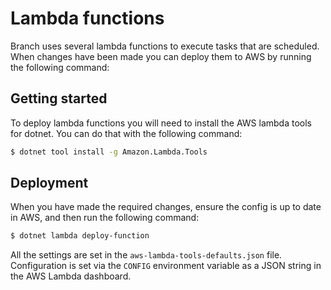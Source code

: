 # Lambda functions

Branch uses several lambda functions to execute tasks that are scheduled. When changes have been made you can deploy them to AWS by running the following command:

## Getting started

To deploy lambda functions you will need to install the AWS lambda tools for dotnet. You can do that with the following command:

```bash
$ dotnet tool install -g Amazon.Lambda.Tools
```

## Deployment

When you have made the required changes, ensure the config is up to date in AWS, and then run the following command:

```bash
$ dotnet lambda deploy-function
```

All the settings are set in the `aws-lambda-tools-defaults.json` file. Configuration is set via the `CONFIG` environment variable as a JSON string in the AWS Lambda dashboard.
